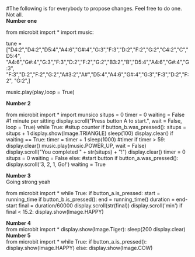 #The following is for everybody to propose changes. Feel free to do one. Not all.</br>
**Number one**</br>

from microbit import *
import music:

tune = ["D4:2","D4:2","D5:4","A4:6","G#:4","G:3","F:3","D:2","F:2","G:2","C4:2","C","D5:4",
       "A4:6","G#:4","G:3","F:3","D:2","F:2","G:2","B3:2","B","D5:4","A4:6","G#:4","G:3",
        "F:3","D:2","F:2","G:2","A#3:2","A#","D5:4","A4:6","G#:4","G:3","F:3","D:2","F:2",
        "G:2",]

music.play(play,loop = True)

**Number 2**</br>

from microbit import *
import munsico
situps = 0
timer = 0
waiting = False
#1 minute per sitting
display.scroll("Press button A to start.", wait = False, loop = True)
while True:
  #situp counter
  if button_b.was_pressed():
    situps = situps + 1
    display.show(Image.TRIANGLE)
    sleep(100)
    display.clear()
  if waiting == True:
    timer = timer + 1
    sleep(1000)
  #timer
  if timer > 59:
    display.clear()
    music.play(music.POWER_UP, wait = False)
    display.scroll("You completed " + str(situps) + "!")
    display.clear()
    timer = 0
    situps = 0
    waiting = False
  else:
    #start button
    if button_a.was_pressed():
      display.scroll('3, 2, 1, Go!')
      waiting = True
     
 **Number 3**</br>
 Going strong yeah</br>
 
from microbit import *
while True:
  if button_a.is_pressed:
    start = running_time
  if button_b.is_pressed():
    end = running_time()
    duration = end-start
    final = duration/60000
    display.scroll(str(final))
    display.scroll('min')
    if final < 15.2:
      display.show(Image.HAPPY)
 
**Number 4**</br>
from microbit import *
display.show(Image.Tiger):
sleep(200
display.clear)
**Number 5**</br>
from microbit import *
while True:
  if button_a.is_pressed():
    display.show(Image.HAPPY)
  else:
    display.show(Image.COW)


